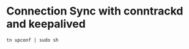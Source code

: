
# Connection Sync with conntrackd and keepalived

```
tn upconf | sudo sh
```

<!-- docker exec -it S1 tcpdump -ni net0 -Qin '(tcp[tcpflags] & tcp-syn)' != 0 -->
<!-- docker exec C1 curl --interface 10.0.0.2 20.0.0.2 -->
<!-- docker exec C1 curl --interface 10.0.0.3 20.0.0.2 -->
<!-- docker exec C1 curl --interface 10.0.0.4 20.0.0.2 -->
<!-- docker exec S1 conntrack -L -->
